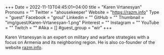 +++
Date = 2022-11-13T04:45:01+04:00
title = "Karen Vrtanesyan"
Pronouns = ""
Twitter = "ahousekeeper"
Website = "https://razm.info"
Type = "guest"
Facebook = "groul"
Linkedin = ""
GitHub = ""
Thumbnail = "img/guest/Karen-Vrtanesyan-1.png"
Pinterest = ""
Instagram = ""
YouTube = ""
Twitch = ""
#Aka = []
#guest_group = "wir"
+++

Karen Vrtanesyan is an expert on military and warfare strategies with a focus on Armenia and its neighboring region. He is also co-founder of the website [razm.info](https://razm.info).

